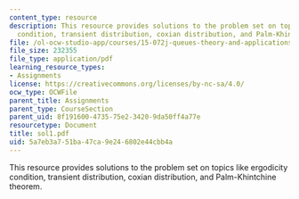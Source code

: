 ```yaml
---
content_type: resource
description: This resource provides solutions to the problem set on topics like ergodicity
  condition, transient distribution, coxian distribution, and Palm-Khintchine theorem.
file: /ol-ocw-studio-app/courses/15-072j-queues-theory-and-applications-spring-2006/5a7eb3a751ba47ca9e246802e44cbb4a_sol1.pdf
file_size: 232355
file_type: application/pdf
learning_resource_types:
- Assignments
license: https://creativecommons.org/licenses/by-nc-sa/4.0/
ocw_type: OCWFile
parent_title: Assignments
parent_type: CourseSection
parent_uid: 8f191600-4735-75e2-3420-9da50ff4a77e
resourcetype: Document
title: sol1.pdf
uid: 5a7eb3a7-51ba-47ca-9e24-6802e44cbb4a
---
```

This resource provides solutions to the problem set on topics like ergodicity condition, transient distribution, coxian distribution, and Palm-Khintchine theorem.